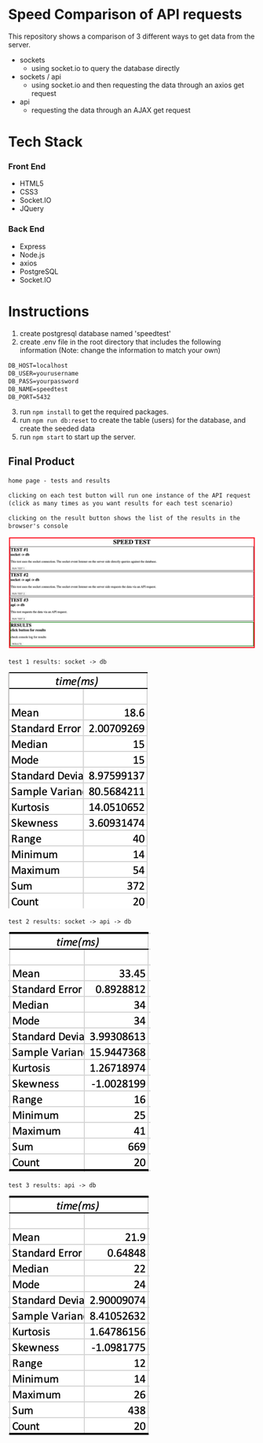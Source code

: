 # Speed Comparison of API requests

This repository shows a comparison of 3 different ways to get data from the server.

- sockets
  - using socket.io to query the database directly
- sockets / api
  - using socket.io and then requesting the data through an axios get request
- api
  - requesting the data through an AJAX get request

# Tech Stack

### Front End

- HTML5
- CSS3
- Socket.IO
- JQuery

### Back End

- Express
- Node.js
- axios
- PostgreSQL
- Socket.IO

# Instructions

1. create postgresql database named 'speedtest'
2. create .env file in the root directory that includes the following information (Note: change the information to match your own)

```
DB_HOST=localhost
DB_USER=yourusername
DB_PASS=yourpassword
DB_NAME=speedtest
DB_PORT=5432
```

3. run `npm install` to get the required packages.
4. run `npm run db:reset` to create the table (users) for the database, and create the seeded data
5. run `npm start` to start up the server.

## Final Product

`home page - tests and results`

```
clicking on each test button will run one instance of the API request (click as many times as you want results for each test scenario)
```

```
clicking on the result button shows the list of the results in the browser's console
```

!["homepage"](./docs/homepage.png)

`test 1 results: socket -> db`

!["test 1 results"](./docs/test1.png)

`test 2 results: socket -> api -> db`

!["test 2 results"](./docs/test2.png)

`test 3 results: api -> db`

!["test 3 results"](./docs/test3.png)
